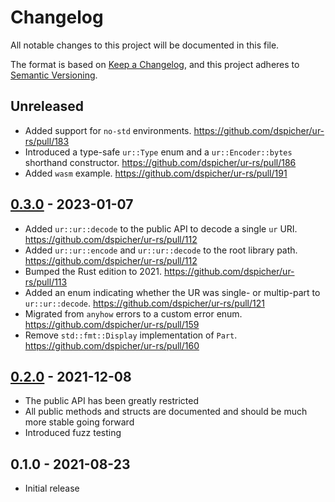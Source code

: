 # Changelog
All notable changes to this project will be documented in this file.

The format is based on [Keep a Changelog](https://keepachangelog.com/en/1.0.0/),
and this project adheres to [Semantic Versioning](https://semver.org/spec/v2.0.0.html).

## Unreleased
 - Added support for `no-std` environments. https://github.com/dspicher/ur-rs/pull/183
 - Introduced a type-safe `ur::Type` enum and a `ur::Encoder::bytes` shorthand constructor. https://github.com/dspicher/ur-rs/pull/186
 - Added `wasm` example. https://github.com/dspicher/ur-rs/pull/191

## [0.3.0](https://github.com/dspicher/ur-rs/releases/tag/0.3.0) - 2023-01-07
 - Added `ur::ur::decode` to the public API to decode a single `ur` URI. https://github.com/dspicher/ur-rs/pull/112
 - Added `ur::ur::encode` and `ur::ur::decode` to the root library path. https://github.com/dspicher/ur-rs/pull/112
 - Bumped the Rust edition to 2021. https://github.com/dspicher/ur-rs/pull/113
 - Added an enum indicating whether the UR was single- or multip-part to `ur::ur::decode`. https://github.com/dspicher/ur-rs/pull/121
 - Migrated from `anyhow` errors to a custom error enum. https://github.com/dspicher/ur-rs/pull/159
 - Remove `std::fmt::Display` implementation of `Part`. https://github.com/dspicher/ur-rs/pull/160

## [0.2.0](https://github.com/dspicher/ur-rs/releases/tag/0.2.0) - 2021-12-08
 - The public API has been greatly restricted
 - All public methods and structs are documented and should be much more stable going forward
 - Introduced fuzz testing

## 0.1.0 - 2021-08-23
 - Initial release
